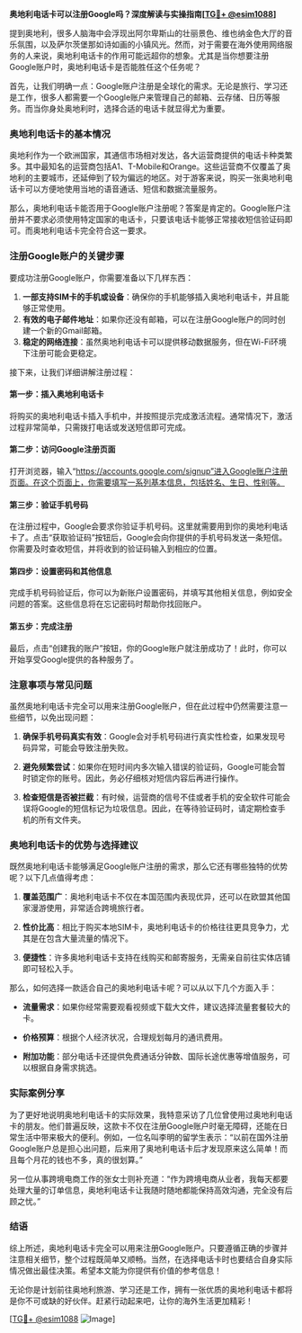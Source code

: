 **奥地利电话卡可以注册Google吗？深度解读与实操指南[[TG💪+ @esim1088](https://t.me/s/esim1088)]**

提到奥地利，很多人脑海中会浮现出阿尔卑斯山的壮丽景色、维也纳金色大厅的音乐氛围，以及萨尔茨堡那如诗如画的小镇风光。然而，对于需要在海外使用网络服务的人来说，奥地利电话卡的作用可能远超你的想象。尤其是当你想要注册Google账户时，奥地利电话卡是否能胜任这个任务呢？

首先，让我们明确一点：Google账户注册是全球化的需求。无论是旅行、学习还是工作，很多人都需要一个Google账户来管理自己的邮箱、云存储、日历等服务。而当你身处奥地利时，选择合适的电话卡就显得尤为重要。

### 奥地利电话卡的基本情况

奥地利作为一个欧洲国家，其通信市场相对发达，各大运营商提供的电话卡种类繁多。其中最知名的运营商包括A1、T-Mobile和Orange。这些运营商不仅覆盖了奥地利的主要城市，还延伸到了较为偏远的地区。对于游客来说，购买一张奥地利电话卡可以方便地使用当地的语音通话、短信和数据流量服务。

那么，奥地利电话卡能否用于Google账户注册呢？答案是肯定的。Google账户注册并不要求必须使用特定国家的电话卡，只要该电话卡能够正常接收短信验证码即可。而奥地利电话卡完全符合这一要求。

### 注册Google账户的关键步骤

要成功注册Google账户，你需要准备以下几样东西：

1. **一部支持SIM卡的手机或设备**：确保你的手机能够插入奥地利电话卡，并且能够正常使用。
2. **有效的电子邮件地址**：如果你还没有邮箱，可以在注册Google账户的同时创建一个新的Gmail邮箱。
3. **稳定的网络连接**：虽然奥地利电话卡可以提供移动数据服务，但在Wi-Fi环境下注册可能会更稳定。

接下来，让我们详细讲解注册过程：

#### 第一步：插入奥地利电话卡

将购买的奥地利电话卡插入手机中，并按照提示完成激活流程。通常情况下，激活过程非常简单，只需拨打电话或发送短信即可完成。

#### 第二步：访问Google注册页面

打开浏览器，输入“https://accounts.google.com/signup”进入Google账户注册页面。在这个页面上，你需要填写一系列基本信息，包括姓名、生日、性别等。

#### 第三步：验证手机号码

在注册过程中，Google会要求你验证手机号码。这里就需要用到你的奥地利电话卡了。点击“获取验证码”按钮后，Google会向你提供的手机号码发送一条短信。你需要及时查收短信，并将收到的验证码输入到相应的位置。

#### 第四步：设置密码和其他信息

完成手机号码验证后，你可以为新账户设置密码，并填写其他相关信息，例如安全问题的答案。这些信息将在忘记密码时帮助你找回账户。

#### 第五步：完成注册

最后，点击“创建我的账户”按钮，你的Google账户就注册成功了！此时，你可以开始享受Google提供的各种服务了。

### 注意事项与常见问题

虽然奥地利电话卡完全可以用来注册Google账户，但在此过程中仍然需要注意一些细节，以免出现问题：

1. **确保手机号码真实有效**：Google会对手机号码进行真实性检查，如果发现号码异常，可能会导致注册失败。
   
2. **避免频繁尝试**：如果你在短时间内多次输入错误的验证码，Google可能会暂时锁定你的账号。因此，务必仔细核对短信内容后再进行操作。

3. **检查短信是否被拦截**：有时候，运营商的信号不佳或者手机的安全软件可能会误将Google的短信标记为垃圾信息。因此，在等待验证码时，请定期检查手机的所有文件夹。

### 奥地利电话卡的优势与选择建议

既然奥地利电话卡能够满足Google账户注册的需求，那么它还有哪些独特的优势呢？以下几点值得考虑：

1. **覆盖范围广**：奥地利电话卡不仅在本国范围内表现优异，还可以在欧盟其他国家漫游使用，非常适合跨境旅行者。
   
2. **性价比高**：相比于购买本地SIM卡，奥地利电话卡的价格往往更具竞争力，尤其是在包含大量流量的情况下。

3. **便捷性**：许多奥地利电话卡支持在线购买和邮寄服务，无需亲自前往实体店铺即可轻松入手。

那么，如何选择一款适合自己的奥地利电话卡呢？可以从以下几个方面入手：

- **流量需求**：如果你经常需要观看视频或下载大文件，建议选择流量套餐较大的卡。
  
- **价格预算**：根据个人经济状况，合理规划每月的通讯费用。
  
- **附加功能**：部分电话卡还提供免费通话分钟数、国际长途优惠等增值服务，可以根据自身需求挑选。

### 实际案例分享

为了更好地说明奥地利电话卡的实际效果，我特意采访了几位曾使用过奥地利电话卡的朋友。他们普遍反映，这款卡不仅在注册Google账户时毫无障碍，还能在日常生活中带来极大的便利。例如，一位名叫李明的留学生表示：“以前在国外注册Google账户总是担心出问题，后来用了奥地利电话卡后才发现原来这么简单！而且每个月花的钱也不多，真的很划算。”

另一位从事跨境电商工作的张女士则补充道：“作为跨境电商从业者，我每天都要处理大量的订单信息，奥地利电话卡让我随时随地都能保持高效沟通，完全没有后顾之忧。”

### 结语

综上所述，奥地利电话卡完全可以用来注册Google账户。只要遵循正确的步骤并注意相关细节，整个过程既简单又顺畅。当然，在选择电话卡时也要结合自身实际情况做出最佳决策。希望本文能为你提供有价值的参考信息！

无论你是计划前往奥地利旅游、学习还是工作，拥有一张优质的奥地利电话卡都将是你不可或缺的好伙伴。赶紧行动起来吧，让你的海外生活更加精彩！

[[TG💪+ @esim1088](https://t.me/s/esim1088) ![Image](https://i.postimg.cc/4NQfJmqS/Snipaste-2025-05-13-00-14-12.png)]